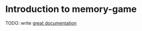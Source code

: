 # Introduction to memory-game

TODO: write [great documentation](http://jacobian.org/writing/what-to-write/)
